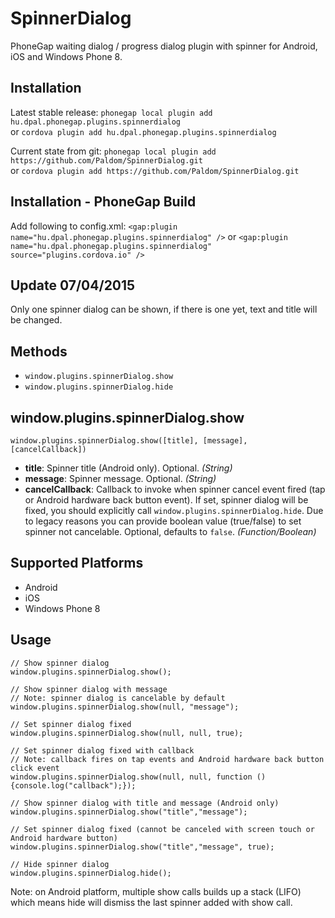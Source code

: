 SpinnerDialog
=============

PhoneGap waiting dialog / progress dialog plugin with spinner for Android, iOS and Windows Phone 8.

## Installation

Latest stable release: ```phonegap local plugin add hu.dpal.phonegap.plugins.spinnerdialog```  
or ```cordova plugin add hu.dpal.phonegap.plugins.spinnerdialog```

Current state from git: ```phonegap local plugin add https://github.com/Paldom/SpinnerDialog.git```  
or ```cordova plugin add https://github.com/Paldom/SpinnerDialog.git```

## Installation - PhoneGap Build 

Add following to config.xml: ```<gap:plugin name="hu.dpal.phonegap.plugins.spinnerdialog" />```
or ```<gap:plugin name="hu.dpal.phonegap.plugins.spinnerdialog" source="plugins.cordova.io" />```

## Update 07/04/2015
Only one spinner dialog can be shown, if there is one yet, text and title will be changed.

## Methods

- `window.plugins.spinnerDialog.show`
- `window.plugins.spinnerDialog.hide`

## window.plugins.spinnerDialog.show


    window.plugins.spinnerDialog.show([title], [message], [cancelCallback])

- __title__: Spinner title (Android only). Optional. _(String)_
- __message__: Spinner message. Optional. _(String)_
- __cancelCallback__: Callback to invoke when spinner cancel event fired (tap or Android hardware back button event). If set, spinner dialog will be fixed, you should explicitly call `window.plugins.spinnerDialog.hide`. Due to legacy reasons you can provide boolean value (true/false) to set spinner not cancelable. Optional, defaults to `false`. _(Function/Boolean)_


## Supported Platforms

- Android
- iOS
- Windows Phone 8

## Usage

    // Show spinner dialog
    window.plugins.spinnerDialog.show();
    
    // Show spinner dialog with message 
    // Note: spinner dialog is cancelable by default
    window.plugins.spinnerDialog.show(null, "message");
    
    // Set spinner dialog fixed
    window.plugins.spinnerDialog.show(null, null, true);
    
    // Set spinner dialog fixed with callback
    // Note: callback fires on tap events and Android hardware back button click event
    window.plugins.spinnerDialog.show(null, null, function () {console.log("callback");});
    
    // Show spinner dialog with title and message (Android only)
    window.plugins.spinnerDialog.show("title","message");
    
    // Set spinner dialog fixed (cannot be canceled with screen touch or Android hardware button)
    window.plugins.spinnerDialog.show("title","message", true);
    
    // Hide spinner dialog
    window.plugins.spinnerDialog.hide();
    
Note: on Android platform, multiple show calls builds up a stack (LIFO) which means hide will dismiss the last spinner added with show call.
